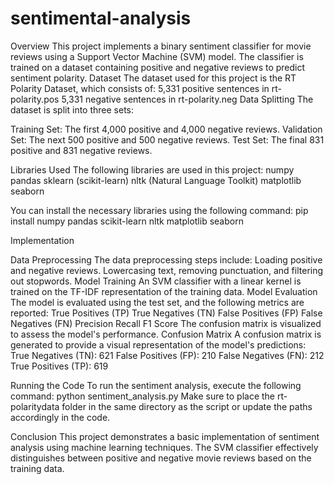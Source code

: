 # sentimental-analysis
Overview This project implements a binary sentiment classifier for movie reviews using a Support Vector Machine (SVM) model. The classifier is trained on a dataset containing positive and negative reviews to predict sentiment polarity.
Dataset The dataset used for this project is the RT Polarity Dataset, which consists of: 5,331 positive sentences in rt-polarity.pos 5,331 negative sentences in rt-polarity.neg Data Splitting The dataset is split into three sets:

Training Set: The first 4,000 positive and 4,000 negative reviews. Validation Set: The next 500 positive and 500 negative reviews. Test Set: The final 831 positive and 831 negative reviews.

Libraries Used The following libraries are used in this project: numpy pandas sklearn (scikit-learn) nltk (Natural Language Toolkit) matplotlib seaborn

You can install the necessary libraries using the following command: pip install numpy pandas scikit-learn nltk matplotlib seaborn

Implementation

Data Preprocessing The data preprocessing steps include: Loading positive and negative reviews. Lowercasing text, removing punctuation, and filtering out stopwords.
Model Training An SVM classifier with a linear kernel is trained on the TF-IDF representation of the training data.
Model Evaluation The model is evaluated using the test set, and the following metrics are reported: True Positives (TP) True Negatives (TN) False Positives (FP) False Negatives (FN) Precision Recall F1 Score The confusion matrix is visualized to assess the model's performance.
Confusion Matrix A confusion matrix is generated to provide a visual representation of the model's predictions: True Negatives (TN): 621 False Positives (FP): 210 False Negatives (FN): 212 True Positives (TP): 619

Running the Code To run the sentiment analysis, execute the following command: python sentiment_analysis.py Make sure to place the rt-polaritydata folder in the same directory as the script or update the paths accordingly in the code.

Conclusion This project demonstrates a basic implementation of sentiment analysis using machine learning techniques. The SVM classifier effectively distinguishes between positive and negative movie reviews based on the training data.
